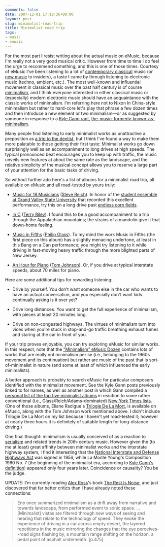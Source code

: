 ```yaml
---
comments: false
date: 2007-12-01 17:18:36+00:00
layout: post
slug: minimalist-road-trip
title: Minimalist road trip
tags:
- music
- emusic
---
```


For the most part I resist writing about the actual music on eMusic, because I'm really not a very good musical critic. However from time to time I do feel the urge to recommend something, and this is one of those times. Courtesy of eMusic I've been listening to a lot of [contemporary classical](http://en.wikipedia.org/wiki/Contemporary_classical_music) music (or [new music](http://www.newmusicbox.org/) to insiders), a taste I came by through listening to electronic music (techno, ambient, etc.). The most well-known and influential movement in classical music over the past half century is of course [minimalism](http://www.newmusicbox.org/page.nmbx?id=31tp00), and I think everyone interested in either classical music or (especially) modern electronic music should have an acquaintance with the classic works of minimalism. I'm referring here not to Nixon In China-style minimalism but rather to hard-core let's play that phrase a few dozen times and then introduce a new element or two minimalism—or as suggested by someone in response to a [Kyle Gann rant](http://www.artsjournal.com/postclassic/2007/08/bowing_to_the_great_god_usage.html), [the-music-formerly-known-as-minimalism](http://www.artsjournal.com/postclassic/2007/08/so_wheres_my_tshirt_already.html).

Many people find listening to early minimalist works as unattractive a preposition as [a trip to the dentist](http://www.youtube.com/watch?v=TPQ7KMCrPLE), but I think I've found a way to make them more palatable to those getting their first taste: Minimalist works go down surprisingly well as an accompaniment to long drives at high speeds. The typical pronounced beat encourages you to keep up with traffic, the music unveils new features at about the same rate as the landscape, and the relative simplicity of the musical concept allows you to reserve a large part of your attention for the basic tasks of driving.

So without further ado here's a list of albums for a minimalist road trip, all available on eMusic and all road-tested by yours truly:



	
  * [Music for 18 Musicians](http://www.emusic.com/album/Grand-Valley-State-University-New-Music-Ensemble-Steve-Reich-Music-for-18-Musicians-MP3-Download/11107102.html) ([Steve Reich](http://www.emusic.com/browse/c/b/-dbm/a/0-0/1611651405/0.html)). In honor of the [student ensemble at Grand Valley State University](http://www.newmusicensemble.org/) that recorded this excellent performance, try this on a long drive past [endless corn fields](http://www.newmusicensemble.org/media/files/srcdtrailer.mov).

	
  * [In C](http://www.emusic.com/album/Bang-On-A-Can-Bang-On-A-Can-Terry-Riley-In-C-MP3-Download/10898294.html) ([Terry Riley](http://www.emusic.com/artist/Terry-Riley-MP3-Download/11596069.html)). I found this to be a good accompaniment to a trip through the Appalachian mountains; the strains of a mandolin give it that down-home feeling.

	
  * [Music in Fifths](http://www.emusic.com/album/Bang-On-A-Can-Philip-Glass-Music-in-Fifths-MP3-Download/10898295.html) ([Philip Glass](http://www.emusic.com/browse/c/b/-dbm/a/0-0/1611602742/0.html)). To my mind the work Music in Fifths (the first piece on this album) has a slightly menacing undertone, at least in this Bang on a Can performance; you might try listening to it while driving in fast-moving heavy traffic through the more blighted parts of New Jersey.

	
  * [An Hour for Piano](http://www.emusic.com/album/Tom-Johnson-An-Hour-for-Piano-MP3-Download/10966531.html) ([Tom Johnson](http://www.emusic.com/artist/Tom-Johnson-MP3-Download/11562446.html)). Or, if you drive at typical interstate speeds, about 70 miles for piano.


Here are some additional tips for rewarding listening:

	
  * Drive by yourself. You don't want someone else in the car who wants to have an actual conversation, and you especially don't want kids continually asking is it over yet?

	
  * Drive long distances. You want to get the full experience of minimalism, with pieces at least 20 minutes long.

	
  * Drive on non-congested highways. The virtues of minimalism turn into vices when you're stuck in stop-and-go traffic breathing exhaust fumes and staring at the car in front of you.


If your trip proves enjoyable, you can try exploring eMusic for similar works. In this respect, note that the ["Minimalism" eMusic Dozen](http://www.emusic.com/lists/showlist.html?lid=877570&nickname=jessh&cs=1) contains lots of works that are really not minimalism per se (i.e., belonging to the 1960s movement and its continuation) but rather are music of the past that is sort-of-minimalist in nature (and some at least of which influenced the early minimalists).

A better approach is probably to search eMusic for particular composers identified with the minimalist movement. See the Kyle Gann posts previously linked to for names, as well as another post in which Gann compiled a [personal list of the top five minimalist albums](http://www.artsjournal.com/postclassic/2007/08/diversity_is_for_losers.html) in reaction to some rather conventional (i.e., Glass/Reich/Adams-dominated) [New York Times lists](http://www.nytimes.com/2007/08/10/arts/music/10mini.html). (One of those albums, Eliane Radigue's [Trilogie De La Mort](http://www.emusic.com/album/Eliane-Radigue-Trilogie-De-La-Mort-MP3-Download/10862263.html), is available on eMusic, along with the Tom Johnson work mentioned above. I didn't include Trilogie De La Mort on my list because I haven't yet road-tested it; however at nearly three hours it is definitely of suitable length for long-distance driving.)

One final thought: minimalism is usually conceived of as a reaction to [serialism](http://en.wikipedia.org/wiki/Serialism) and related trends in 20th-century music. However given the (to me at least) great affinity between minimalist works and the interstate highway system, I find it interesting that the [National Interstate and Defense Highways Act](http://en.wikipedia.org/wiki/Federal-Aid_Highway_Act_of_1956) was signed in 1956, while La Monte Young's Composition 1960 No. 7 (the beginning of the minimalist era, according to [Kyle Gann's definition](http://www.newmusicbox.org/page.nmbx?id=31tp01)) appeared only four years later. Coincidence or causality? You be the judge.

UPDATE: I'm currently reading [Alex Ross](http://www.therestisnoise.com/)'s book [The Rest Is Noise](http://www.amazon.com/Rest-Noise-Listening-Twentieth-Century/dp/0374249393/?tag=frankhecker-20), and just discovered that far better critics than I have already noted these connections:



<blockquote>Eno once summarized minimalism as a drift away from narrative and towards landscape, from performed event to sonic space. ... [Minimalist] vistas are filtered through new ways of seeing and hearing that relate to the technology of speed. They evoke the experience of driving in a car across empty desert, the layered repetitions in the music mirroring the changes that the eye perceives--road signs flashing by, a mountain range shifting on the horizon, a pedal point of asphalt underneath. [p.475]</blockquote>
